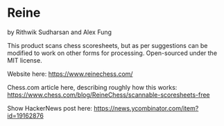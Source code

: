# Reine
by Rithwik Sudharsan and Alex Fung

This product scans chess scoresheets, but as per suggestions can be modified to work on other forms for processing. Open-sourced under the MIT license.

Website here: https://www.reinechess.com/

Chess.com article here, describing roughly how this works: https://www.chess.com/blog/ReineChess/scannable-scoresheets-free

Show HackerNews post here: https://news.ycombinator.com/item?id=19162876

